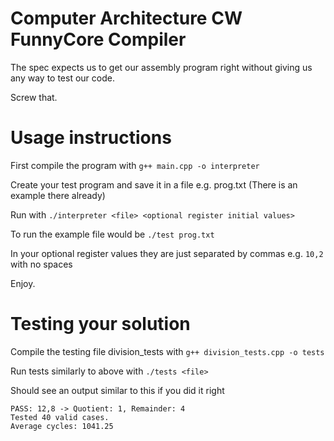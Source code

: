# Computer Architecture CW FunnyCore Compiler

The spec expects us to get our assembly program right without giving us any
way to test our code.

Screw that.

# Usage instructions

First compile the program with `g++ main.cpp -o interpreter`

Create your test program and save it in a file e.g. prog.txt (There is an example there already)

Run with `./interpreter <file> <optional register initial values>`

To run the example file would be `./test prog.txt`

In your optional register values they are just separated by commas e.g. `10,2` with no spaces

Enjoy.

# Testing your solution

Compile the testing file division_tests with `g++ division_tests.cpp -o tests`

Run tests similarly to above with `./tests <file>`

Should see an output similar to this if you did it right

```
PASS: 12,8 -> Quotient: 1, Remainder: 4
Tested 40 valid cases.
Average cycles: 1041.25
```

